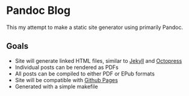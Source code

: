 # Pandoc Blog

This my attempt to make a static site generator using primarily Pandoc.

## Goals

* Site will generate linked HTML files, similar to [Jekyll](http://jekyllrb.com/) and [Octopress](http://octopress.org/)
* Individual posts can be rendered as PDFs
* All posts can be compiled to either PDF or EPub formats
* Site will be compatible with [Github Pages](http://pages.github.com/)
* Generated with a simple makefile
